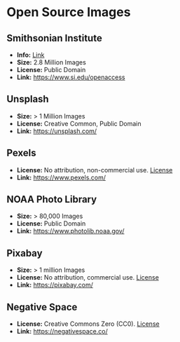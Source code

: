 # Open Source Images


## Smithsonian Institute

* **Info:** [Link](https://www.smithsonianmag.com/smithsonian-institution/smithsonian-releases-28-million-images-public-domain-180974263/)
* **Size:** 2.8 Million Images
* **License:** Public Domain
* **Link:** https://www.si.edu/openaccess

## Unsplash

* **Size:** > 1 Million Images
* **License:** Creative Common, Public Domain
* **Link:** https://unsplash.com/

## Pexels

* **License:** No attribution, non-commercial use. [License](https://www.pexels.com/photo-license/)
* **Link:** https://www.pexels.com/

## NOAA Photo Library

* **Size:** > 80,000 Images
* **License:** Public Domain
* **Link:** https://www.photolib.noaa.gov/


## Pixabay

* **Size:** > 1 million Images
* **License:** No attribution, commercial use. [License](https://pixabay.com/service/license/)
* **Link:** https://pixabay.com/

## Negative Space

* **License:** Creative Commons Zero (CC0). [License](https://negativespace.co/license/)
* **Link:** https://negativespace.co/
